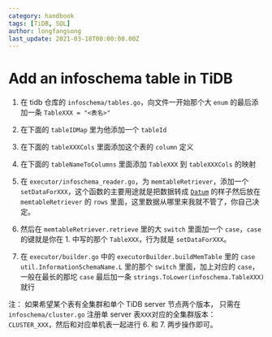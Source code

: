 ```yaml
---
category: handbook
tags: [TiDB, SQL]
author: longfangsong
last_update: 2021-03-18T00:00:00.00Z
---
```

# Add an infoschema table in TiDB

1. 在 tidb 仓库的 `infoschema/tables.go`，向文件一开始那个大 `enum` 的最后添加一条 `TableXXX = "<表名>"`

2. 在下面的 `tableIDMap` 里为他添加一个 `tableId`

3. 在下面的 `tableXXXCols` 里面添加这个表的 `column` 定义

4. 在下面的 `tableNameToColumns` 里面添加 `TableXXX` 到 `tableXXXCols` 的映射

5. 在 `executor/infoschema_reader.go`，为 `memtableRetriever`，添加一个 `setDataForXXX`，这个函数的主要用途就是把数据转成 [`Datum`](#/prerendered/what%2FDatum.htmlpart) 的样子然后放在 `memtableRetriever` 的 `rows` 里面，这里数据从哪里来我就不管了，你自己决定。

6. 然后在 `memtableRetriever.retrieve` 里的大 `switch` 里面加一个 `case`，`case` 的键就是你在 1. 中写的那个 `TableXXX`，行为就是 `setDataForXXX`。

7. 在 `executor/builder.go` 中的 `executorBuilder.buildMemTable` 里的 `case util.InformationSchemaName.L` 里的那个 `switch` 里面，加上对应的 `case`，一般在最长的那坨 `case` 最后加一条 `strings.ToLower(infoschema.TableXXX)` 就行

注：
如果希望某个表有全集群和单个 TiDB server 节点两个版本，
只需在 `infoschema/cluster.go` 注册单 server 表`XXX`对应的全集群版本：
`CLUSTER_XXX`，然后和对应单机表一起进行 6. 和 7. 两步操作即可。